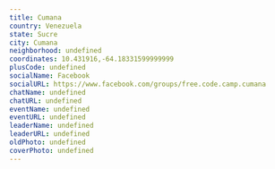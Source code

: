 ```yaml
---
title: Cumana
country: Venezuela
state: Sucre
city: Cumana
neighborhood: undefined
coordinates: 10.431916,-64.18331599999999
plusCode: undefined
socialName: Facebook
socialURL: https://www.facebook.com/groups/free.code.camp.cumana
chatName: undefined
chatURL: undefined
eventName: undefined
eventURL: undefined
leaderName: undefined
leaderURL: undefined
oldPhoto: undefined
coverPhoto: undefined
---
```

